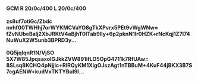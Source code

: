 #### GCM R 20/0c/400 L 20/0c/400
**zs8uf7otiGc/Zbdc**<br/>**nvhf00TWHhj7orWYKMCVaYO8gTkXPvrx5PEt9vWgWNw=**<br/>**fZvNUbeBalj2XbJRKtV4aBjhT0lTab9Ily+6p2pknN1lr0HZK+rNcKqj1Z7I74NuWuX2W5unb3BPRD3y...**<br/><br/>
**0Q5jqIqnR1N/VjSO**<br/>**5X7W85JpqsaxolGJkkZVW891ifLO5OpG4711k7RfUAw=**<br/>**8SLsq8KCHQ4pNjjic+RlRQyKM1XigOJszAgt1nTBBuM+4KuF44jBKX3B7S7cgAENW+kudVxTKTYBuI9l...**
